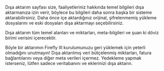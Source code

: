Dışa aktarım sayfası size, faaliyetleriniz hakkında temel bilgileri dışa aktarmanıza izin verir, böylece bu bilgileri daha sonra başka bir sisteme aktarabilirsiniz. Daha önce içe aktardığınız orijinal, şifrelenmemiş yükleme dosyalarını ve eski dosyaları dışa aktarmayı seçebilirsiniz.

Dışa aktarım tüm temel alanları ve miktarları, meta-bilgileri ve şuan ki döviz birimi verisini içerecektir.

Böyle bir aktarımın Firefly III kurulumunuzu geri yüklemek için yeterli olmadığını unutmayın! Dışa aktarılmış veri bütçelenmiş miktarları, fatura bağlantılarını veya diğer meta verileri içermez. Yedekleme yapmak isterseniz, lütfen sadece veritabanını ve eklerinizi dışa aktarın.